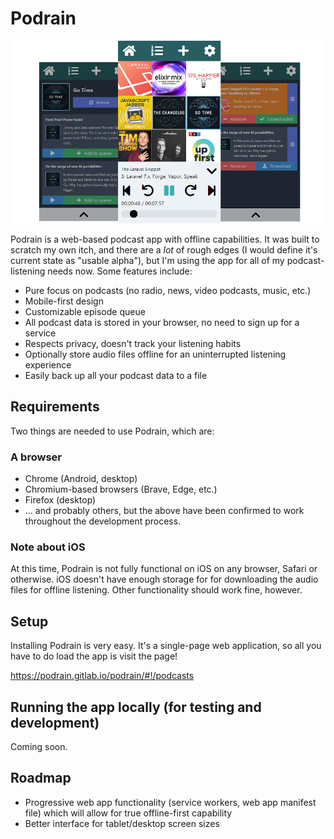 # Podrain

![Podrain promo banner](media/podrain-promo.png)

Podrain is a web-based podcast app with offline capabilities. It was built to scratch my own itch, and there are a *lot* of rough edges (I would define it's current state as "usable alpha"), but I'm using the app for all of my podcast-listening needs now. Some features include:

- Pure focus on podcasts (no radio, news, video podcasts, music, etc.)
- Mobile-first design
- Customizable episode queue
- All podcast data is stored in your browser, no need to sign up for a service
- Respects privacy, doesn't track your listening habits
- Optionally store audio files offline for an uninterrupted listening experience
- Easily back up all your podcast data to a file

## Requirements
Two things are needed to use Podrain, which are:

### A browser
- Chrome (Android, desktop)
- Chromium-based browsers (Brave, Edge, etc.)
- Firefox (desktop)
- ... and probably others, but the above have been confirmed to work throughout the development process.

### Note about iOS
At this time, Podrain is not fully functional on iOS on any browser, Safari or otherwise. iOS doesn't have enough storage for for downloading the audio files for offline listening. Other functionality should work fine, however.

## Setup
Installing Podrain is very easy. It's a single-page web application, so all you have to do load the app is visit the page!

https://podrain.gitlab.io/podrain/#!/podcasts

## Running the app locally (for testing and development)
Coming soon.

## Roadmap
- Progressive web app functionality (service workers, web app manifest file) which will allow for true offline-first capability
- Better interface for tablet/desktop screen sizes